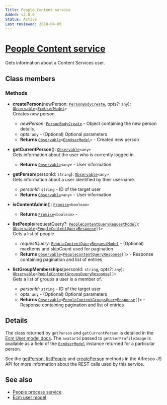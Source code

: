```yaml
---
Title: People Content service
Added: v2.0.0
Status: Active
Last reviewed: 2018-04-06
---
```


# [People Content service](../../../lib/core/services/people-content.service.ts "Defined in people-content.service.ts")

Gets information about a Content Services user.

## Class members

### Methods

-   **createPerson**(newPerson: [`PersonBodyCreate`](https://github.com/Alfresco/alfresco-js-api/blob/develop/src/api/content-rest-api/model/personBodyCreate.ts), opts?: `any`): [`Observable`](http://reactivex.io/documentation/observable.html)`<`[`EcmUserModel`](../../core/models/ecm-user.model.md)`>`<br/>
    Creates new person.
    -   _newPerson:_ [`PersonBodyCreate`](https://github.com/Alfresco/alfresco-js-api/blob/develop/src/api/content-rest-api/model/personBodyCreate.ts)  - Object containing the new person details.
    -   _opts:_ `any`  - (Optional) Optional parameters
    -   **Returns** [`Observable`](http://reactivex.io/documentation/observable.html)`<`[`EcmUserModel`](../../core/models/ecm-user.model.md)`>` - Created new person
-   **getCurrentPerson**(): [`Observable`](http://reactivex.io/documentation/observable.html)`<any>`<br/>
    Gets information about the user who is currently logged in.
    -   **Returns** [`Observable`](http://reactivex.io/documentation/observable.html)`<any>` - User information
-   **getPerson**(personId: `string`): [`Observable`](http://reactivex.io/documentation/observable.html)`<any>`<br/>
    Gets information about a user identified by their username.
    -   _personId:_ `string`  - ID of the target user
    -   **Returns** [`Observable`](http://reactivex.io/documentation/observable.html)`<any>` - User information
-   **isContentAdmin**(): [`Promise`](https://developer.mozilla.org/en-US/docs/Web/JavaScript/Guide/Using_promises)`<boolean>`<br/>

    -   **Returns** [`Promise`](https://developer.mozilla.org/en-US/docs/Web/JavaScript/Guide/Using_promises)`<boolean>` - 

-   **listPeople**(requestQuery?: [`PeopleContentQueryRequestModel`](../../../lib/core/services/people-content.service.ts#32)): [`Observable`](http://reactivex.io/documentation/observable.html)`<`[`PeopleContentQueryResponse`](../../../lib/core/services/people-content.service.ts)`[]>`<br/>
    Gets a list of people.
    -   _requestQuery:_ [`PeopleContentQueryRequestModel`](../../../lib/core/services/people-content.service.ts)  - (Optional) maxItems and skipCount used for pagination
    -   **Returns** [`Observable`](http://reactivex.io/documentation/observable.html)`<`[`PeopleContentQueryResponse`](../../../lib/core/services/people-content.service.ts)`[]>` - Response containing pagination and list of entries
-   **listGroupMemberships**(personId: `string`, opts?: `any`): [`Observable`](http://reactivex.io/documentation/observable.html)`<`[`PeopleContentGroupsQueryResponse`](../../../lib/core/services/people-content.service.ts)`[]>`<br/>
    Gets a list of groups a user is a member of.
    -   _personId:_ `string`  - ID of the target user
    -   _opts:_ `any`  - (Optional) Optional parameters
    -   **Returns** [`Observable`](http://reactivex.io/documentation/observable.html)`<`[`PeopleContentGroupsQueryResponse`](../../../lib/core/services/people-content.service.ts)`[]>` - Response containing pagination and list of entries

## Details

The class returned by `getPerson` and `getCurrentPerson` is detailed
in the [Ecm User model docs](../models/ecm-user.model.md). The `avatarId` passed to
`getUserProfileImage` is available as a field of the [`EcmUserModel`](../../core/models/ecm-user.model.md) instance
returned for a particular person.

See the
[getPerson](https://github.com/Alfresco/alfresco-js-api/blob/master/src/alfresco-core-rest-api/docs/PeopleApi.md#getPerson),
[listPeople](https://github.com/Alfresco/alfresco-js-api/blob/master/src/api/content-rest-api/docs/PeopleApi.md#listPeople) and
[createPerson](https://github.com/Alfresco/alfresco-js-api/blob/master/src/api/content-rest-api/docs/PeopleApi.md#createPerson)
methods in the Alfresco JS API for more information about the REST calls used by this service.

## See also

-   [People process service](people-process.service.md)
-   [Ecm user model](../models/ecm-user.model.md)

